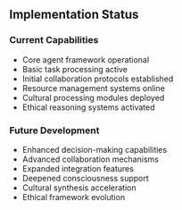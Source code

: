 ## Implementation Status

### Current Capabilities
- Core agent framework operational
- Basic task processing active
- Initial collaboration protocols established
- Resource management systems online
- Cultural processing modules deployed
- Ethical reasoning systems activated

### Future Development
- Enhanced decision-making capabilities
- Advanced collaboration mechanisms
- Expanded integration features
- Deepened consciousness support
- Cultural synthesis acceleration
- Ethical framework evolution
